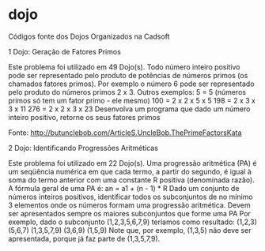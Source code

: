 dojo
====

Códigos fonte dos Dojos Organizados na Cadsoft

1 Dojo: Geração de Fatores Primos

Este problema foi utilizado em 49 Dojo(s).
Todo número inteiro positivo pode ser representado pelo produto de potências de números primos (os chamados fatores primos).
Por exemplo o número 6 pode ser representado pelo produto do números primos 2 x 3.
Outros exemplos:
5 = 5 (números primos só tem um fator primo - ele mesmo)
100 = 2 x 2 x 5 x 5
198 = 2 x 3 x 3 x 11
276 = 2 x 2 x 3 x 23
Desenvolva um programa que dado um número inteiro positivo, retorne os seus fatores primos
 
Fonte: http://butunclebob.com/ArticleS.UncleBob.ThePrimeFactorsKata


2 Dojo: Identificando Progressões Aritméticas

Este problema foi utilizado em 22 Dojo(s).
Uma progressão aritmética (PA) é um seqüência numérica em que cada termo, a partir do segundo, é igual à soma do termo anterior com uma constante R positiva (denominada razão).
A fórmula geral de uma PA é:
an = a1 + (n - 1) * R
Dado um conjunto de números inteiros positivos, identificar todos os subconjuntos de no mínimo 3 elementos onde os números formam uma progressão aritmética.
Devem ser apresentados sempre os maiores subconjuntos que forme uma PA
Por exemplo, dado o subconjunto (1,2,3,5,6,7,9) teríamos como resultado:
(1,2,3)
(5,6,7)
(1,3,5,7,9)
(3,6,9)
(1,5,9)
Note que, por exemplo, (1,3,5) não deve ser apresentada, porque já faz parte de (1,3,5,7,9).